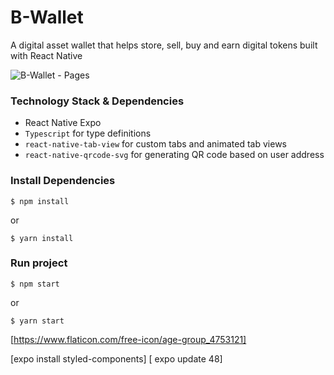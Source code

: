 
# B-Wallet

A digital asset wallet that helps store, sell, buy and earn digital tokens built with React Native

![B-Wallet - Pages](https://user-images.githubusercontent.com/24823152/165055461-aaddbb7f-782e-4eb2-b7de-d935d05fa65a.png)



### Technology Stack & Dependencies
- React Native Expo
- `Typescript` for type definitions 
- `react-native-tab-view` for custom tabs and animated tab views
- `react-native-qrcode-svg` for generating QR code based on user address

### Install Dependencies
```
$ npm install
```
or 
```
$ yarn install
```

### Run project
```
$ npm start
```

or 

```
$ yarn start
```

[https://www.flaticon.com/free-icon/age-group_4753121]

[expo install styled-components]
[ expo update 48]